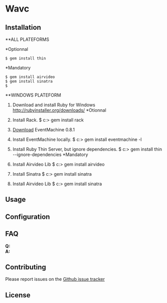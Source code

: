 # Wavc




## Installation


**ALL PLATEFORMS

*Optionnal

	$ gem install thin

*Mandatory

	$ gem install airvideo
	$ gem install sinatra
	$ 

**WINDOWS PLATEFORM

1. Download and install Ruby for Windows
	http://rubyinstaller.org/downloads/
*Otionnal

2. Install Rack.
	$ c:\> gem install rack
3. [Download](http://rubyforge.org/frs/download.php/23665/eventmachine-win32-0.8.1.gem) EventMachine 0.8.1

4. Install EventMachine locally.
	$ c:\> gem install eventmachine -l
5. Install Ruby Thin Server, but ignore dependencies.
	$ c:\> gem install thin --ignore-dependencies
*Mandatory
6. Install Airvideo Lib
	$  c:\> gem install airvideo
7. Install Sinatra
	$  c:\> gem install sinatra
8. Install Airvideo Lib
	$  c:\> gem install sinatra

## Usage



## Configuration




## FAQ

**Q:**   
**A:** 



## Contributing

Please report issues on the [Github issue
tracker](https://github.com/kalw/wavc-sinatra/issues)


## License



